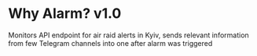 # Why Alarm? v1.0

Monitors API endpoint for air raid alerts in Kyiv, sends relevant information from few Telegram channels into one after alarm was triggered
